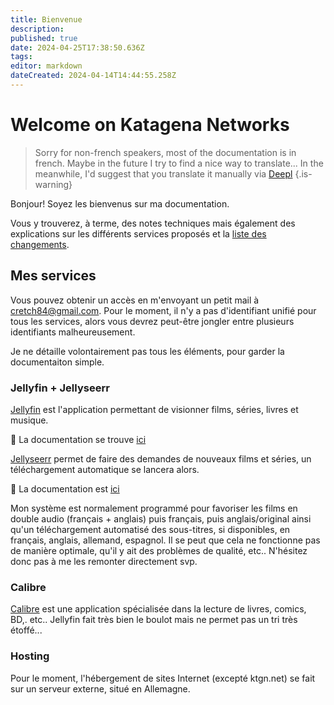 ```yaml
---
title: Bienvenue
description: 
published: true
date: 2024-04-25T17:38:50.636Z
tags: 
editor: markdown
dateCreated: 2024-04-14T14:44:55.258Z
---
```


# Welcome on Katagena Networks
> Sorry for non-french speakers, most of the documentation is in french. Maybe in the future I try to find a nice way to translate... In the meanwhile, I'd suggest that you translate it manually via [Deepl](https://www.deepl.com/translator)
{.is-warning}

Bonjour! Soyez les bienvenus sur ma documentation.

Vous y trouverez, à terme, des notes techniques mais également des explications sur les différents services proposés et la [liste des changements](/changelog). 

## Mes services

Vous pouvez obtenir un accès en m'envoyant un petit mail à cretch84@gmail.com. Pour le moment, il n'y a pas d'identifiant unifié pour tous les services, alors vous devrez peut-être jongler entre plusieurs identifiants malheureusement.

Je ne détaille volontairement pas tous les éléments, pour garder la documentaiton simple.

### Jellyfin + Jellyseerr
[Jellyfin](https://jellyfin.ktgn.net/) est l'application permettant de visionner films, séries, livres et musique.

📖 La documentation se trouve [ici](/jellyfin)

[Jellyseerr](/https://jellyseerr.ktgn.net/) permet de faire des demandes de nouveaux films et séries, un téléchargement automatique se lancera alors.

📖 La documentation est [ici](/jellyseerr)

Mon système est normalement programmé pour favoriser les films en double audio (français + anglais) puis français, puis anglais/original ainsi qu'un téléchargement automatisé des sous-titres, si disponibles, en français, anglais, allemand, espagnol. Il se peut que cela ne fonctionne pas de manière optimale, qu'il y ait des problèmes de qualité, etc.. N'hésitez donc pas à me les remonter directement svp. 

### Calibre
[Calibre](/https://books.ktgn.net/) est une application spécialisée dans la lecture de livres, comics, BD,. etc.. Jellyfin fait très bien le boulot mais ne permet pas un tri très étoffé... 


### Hosting
Pour le moment, l'hébergement de sites Internet (excepté ktgn.net) se fait sur un serveur externe, situé en Allemagne.